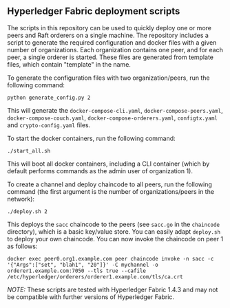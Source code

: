 ## Hyperledger Fabric deployment scripts 

The scripts in this repository can be used to quickly deploy one or more peers and Raft orderers on a single machine. The repository includes a script to generate the required configuration and docker files with a given number of organizations. Each organization contains one peer, and for each peer, a single orderer is started. These files are generated from template files, which contain "template" in the name.

To generate the configuration files with two organization/peers, run the following command:

```
python generate_config.py 2
```

This will generate the `docker-compose-cli.yaml`, `docker-compose-peers.yaml`, `docker-compose-couch.yaml`, `docker-compose-orderers.yaml`, `configtx.yaml` and `crypto-config.yaml` files.

To start the docker containers, run the following command:

```
./start_all.sh
```

This will boot all docker containers, including a CLI container (which by default performs commands as the admin user of organization 1).

To create a channel and deploy chaincode to all peers, run the following command (the first argument is the number of organizations/peers in the network):

```
./deploy.sh 2
```

This deploys the `sacc` chaincode to the peers (see `sacc.go` in the `chaincode` directory), which is a basic key/value store. You can easily adapt `deploy.sh` to deploy your own chaincode. You can now invoke the chaincode on peer 1 as follows:

```
docker exec peer0.org1.example.com peer chaincode invoke -n sacc -c '{"Args":["set", "blah1", "20"]}' -C mychannel -o orderer1.example.com:7050 --tls true --cafile /etc/hyperledger/orderers/orderer1.example.com/tls/ca.crt
``` 

*NOTE:* These scripts are tested with Hyperledger Fabric 1.4.3 and may not be compatible with further versions of Hyperledger Fabric.

